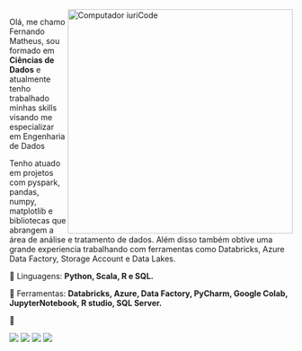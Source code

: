 
<img src="https://raw.githubusercontent.com/MicaelliMedeiros/micaellimedeiros/master/image/computer-illustration.png" min-width="400px" max-width="400px" width="400px" align="right" alt="Computador iuriCode">

<p align="left"> 
  Olá, me chamo Fernando Matheus, sou formado em <strong>Ciências de Dados</strong> e atualmente tenho trabalhado minhas skills visando me especializar em Engenharia de Dados<br>
  
  Tenho atuado em projetos com pyspark, pandas, numpy, matplotlib e bibliotecas que abrangem a área de análise e tratamento de dados. Além disso também obtive uma grande experiencia trabalhando com ferramentas como Databricks, Azure Data Factory, Storage Account e Data Lakes. 
</p>

<p align="left">
  🦄 Linguagens: <strong>Python, Scala, R e SQL.</strong>
</p>

<p align="left">
  💼 Ferramentas: <strong>Databricks, Azure, Data Factory, PyCharm, Google Colab, JupyterNotebook, R studio, SQL Server.</strong>
</p>

<p align="left">
  💌 
</p>

<p align="left">
  <a href="https://mail.google.com/mail/u/0/#inbox?compose=DmwnWrRlQHVdtgdnHLwftVkhjGHJLjDgVqXJMWTNQHCVGtlkHhFWnmslwmrbLMmCJLGFfPpwJGgg" alt="Gmail">
  <img src="https://img.shields.io/badge/-Gmail-FF0000?style=flat-square&labelColor=FF0000&logo=gmail&logoColor=white"></a>
  
  <a href="https://www.linkedin.com/in/fernando-moura-b73a351a1" alt="Linkedin">
  <img src="https://img.shields.io/badge/-Linkedin-0e76a8?style=flat-square&logo=Linkedin&logoColor=white"></a>

  <a href="https://api.whatsapp.com/send?phone=5521967784777&text=Contato%20Fernando" alt="WhatsApp">
  <img src="https://img.shields.io/badge/-WhatsApp-25d366?style=flat-square&labelColor=25d366&logo=whatsapp&logoColor=white"></a>

  <a href="https://www.instagram.com/xapel_fm/?hl=pt-br" alt="Instagram">
  <img src="https://img.shields.io/badge/-Instagram-DF0174?style=flat-square&labelColor=DF0174&logo=instagram&logoColor=white"></a>
</p>  


<!--
**Matheusups/matheusups** is a ✨ _special_ ✨ repository because its `README.md` (this file) appears on your GitHub profile.

Here are some ideas to get you started:

- 🔭 I’m currently working on ...
- 🌱 I’m currently learning ...
- 👯 I’m looking to collaborate on ...
- 🤔 I’m looking for help with ...
- 💬 Ask me about ...
- 📫 How to reach me: ...
- 😄 Pronouns: ...
- ⚡ Fun fact: ...
-->
